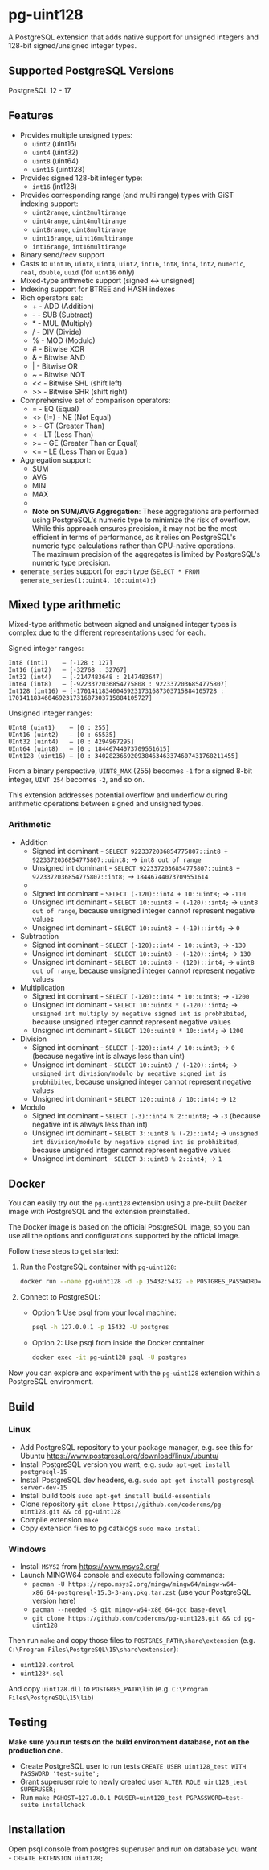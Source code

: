 # pg-uint128
A PostgreSQL extension that adds native support for unsigned integers and 128-bit signed/unsigned integer types.

## Supported PostgreSQL Versions
PostgreSQL 12 - 17

## Features
* Provides multiple unsigned types:
  * `uint2` (uint16)
  * `uint4` (uint32)
  * `uint8` (uint64)
  * `uint16` (uint128)
* Provides signed 128-bit integer type:
  * `int16` (int128)
* Provides corresponding range (and multi range) types with GiST indexing support:
  * `uint2range`, `uint2multirange`
  * `uint4range`, `uint4multirange`
  * `uint8range`, `uint8multirange`
  * `uint16range`, `uint16multirange`
  * `int16range`, `int16multirange`
* Binary send/recv support
* Casts to `uint16`, `uint8`, `uint4`, `uint2`, `int16`, `int8`, `int4`, `int2`, `numeric`, `real`, `double`, `uuid` (for `uint16` only)
* Mixed-type arithmetic support (signed ↔ unsigned)
* Indexing support for BTREE and HASH indexes
* Rich operators set:
  * \+ - ADD (Addition)
  * \- - SUB (Subtract)
  * \* - MUL (Multiply)
  * \/ - DIV (Divide)
  * \% - MOD (Modulo)
  * \# - Bitwise XOR
  * \& - Bitwise AND
  * \| - Bitwise OR
  * \~ - Bitwise NOT
  * \<< - Bitwise SHL (shift left)
  * \>> - Bitwise SHR (shift right)
* Comprehensive set of comparison operators:
  * = - EQ (Equal)
  * \<> (!=) - NE (Not Equal)
  * \> - GT (Greater Than)
  * \< - LT (Less Than)
  * \>= - GE (Greater Than or Equal)
  * \<= - LE (Less Than or Equal)
* Aggregation support:
  * SUM
  * AVG
  * MIN
  * MAX
  *
  * **Note on SUM/AVG Aggregation**: These aggregations are performed using PostgreSQL's numeric type to minimize the risk of overflow.  
    While this approach ensures precision, it may not be the most efficient in terms of performance, as it relies on PostgreSQL's numeric type calculations rather than CPU-native operations.  
    The maximum precision of the aggregates is limited by PostgreSQL's numeric type precision.
* `generate_series` support for each type (`SELECT * FROM generate_series(1::uint4, 10::uint4);`)

## Mixed type arithmetic
Mixed-type arithmetic between signed and unsigned integer types is complex due to the different representations used for each.

Signed integer ranges:

    Int8 (int1)    — [-128 : 127]
    Int16 (int2)   — [-32768 : 32767]
    Int32 (int4)   — [-2147483648 : 2147483647]
    Int64 (int8)   — [-9223372036854775808 : 9223372036854775807]
    Int128 (int16) — [-170141183460469231731687303715884105728 : 170141183460469231731687303715884105727]

Unsigned integer ranges:

    UInt8 (uint1)    — [0 : 255]
    UInt16 (uint2)   — [0 : 65535]
    UInt32 (uint4)   — [0 : 4294967295]
    UInt64 (uint8)   — [0 : 18446744073709551615]
    UInt128 (uint16) — [0 : 340282366920938463463374607431768211455]

From a binary perspective, `UINT8_MAX` (255) becomes `-1` for a signed 8-bit integer, `UINT 254` becomes `-2`, and so on.

This extension addresses potential overflow and underflow during arithmetic operations between signed and unsigned types.

### Arithmetic
* Addition
  * Signed int dominant - `SELECT 9223372036854775807::int8 + 9223372036854775807::uint8;` → `int8 out of range`
  * Unsigned int dominant - `SELECT 9223372036854775807::uint8 + 9223372036854775807::int8;` → `18446744073709551614`
  * 
  * Signed int dominant - `SELECT (-120)::int4 + 10::uint8;` → `-110`
  * Unsigned int dominant - `SELECT 10::uint8 + (-120)::int4;` → `uint8 out of range`, because unsigned integer cannot represent negative values
  * Unsigned int dominant - `SELECT 10::uint8 + (-10)::int4;` → `0`
* Subtraction
  * Signed int dominant - `SELECT (-120)::int4 - 10::uint8;` → `-130`
  * Unsigned int dominant - `SELECT 10::uint8 - (-120)::int4;` → `130`
  * Unsigned int dominant - `SELECT 10::uint8 - (120)::int4;` → `uint8 out of range`, because unsigned integer cannot represent negative values
* Multiplication
  * Signed int dominant - `SELECT (-120)::int4 * 10::uint8;` → `-1200`
  * Unsigned int dominant - `SELECT 10::uint8 * (-120)::int4;` → `unsigned int multiply by negative signed int is probhibited`, because unsigned integer cannot represent negative values
  * Unsigned int dominant - `SELECT 120::uint8 * 10::int4;` → `1200`
* Division
  * Signed int dominant - `SELECT (-120)::int4 / 10::uint8;` → `0` (because negative int is always less than uint)
  * Unsigned int dominant - `SELECT 10::uint8 / (-120)::int4;` → `unsigned int division/modulo by negative signed int is probhibited`, because unsigned integer cannot represent negative values
  * Unsigned int dominant - `SELECT 120::uint8 / 10::int4;` → `12`
* Modulo
  * Signed int dominant - `SELECT (-3)::int4 % 2::uint8;` → `-3` (because negative int is always less than int)
  * Unsigned int dominant - `SELECT 3::uint8 % (-2)::int4;` → `unsigned int division/modulo by negative signed int is probhibited`, because unsigned integer cannot represent negative values
  * Unsigned int dominant - `SELECT 3::uint8 % 2::int4;` → `1`

## Docker
You can easily try out the `pg-uint128` extension using a pre-built Docker image with PostgreSQL and the extension preinstalled.

The Docker image is based on the official PostgreSQL image, so you can use all the options and configurations supported by the official image.

Follow these steps to get started:

1. Run the PostgreSQL container with `pg-uint128`:
    ```sh
    docker run --name pg-uint128 -d -p 15432:5432 -e POSTGRES_PASSWORD=secret codercms/postgres-uint128:15-1.0.0
    ```

2. Connect to PostgreSQL:
   - Option 1: Use psql from your local machine:
     ```sh
     psql -h 127.0.0.1 -p 15432 -U postgres
     ```

   - Option 2: Use psql from inside the Docker container
     ```sh
     docker exec -it pg-uint128 psql -U postgres
     ```

Now you can explore and experiment with the `pg-uint128` extension within a PostgreSQL environment.

## Build
### Linux
* Add PostgreSQL repository to your package manager, e.g. see this for Ubuntu https://www.postgresql.org/download/linux/ubuntu/
* Install PostgreSQL version you want, e.g. `sudo apt-get install postgresql-15`
* Install PostgreSQL dev headers, e.g. `sudo apt-get install postgresql-server-dev-15`
* Install build tools `sudo apt-get install build-essentials`
* Clone repository `git clone https://github.com/codercms/pg-uint128.git && cd pg-uint128`
* Compile extension `make`
* Copy extension files to pg catalogs `sudo make install`

### Windows
* Install `MSYS2` from https://www.msys2.org/
* Launch MINGW64 console and execute following commands:
    * `pacman -U https://repo.msys2.org/mingw/mingw64/mingw-w64-x86_64-postgresql-15.3-3-any.pkg.tar.zst` (use your PostgreSQL version here)
    * `pacman --needed -S git mingw-w64-x86_64-gcc base-devel`
    * `git clone https://github.com/codercms/pg-uint128.git && cd pg-uint128`

Then run `make` and copy those files to `POSTGRES_PATH\share\extension` (e.g. `C:\Program Files\PostgreSQL\15\share\extension`):
* `uint128.control`
* `uint128*.sql`

And copy `uint128.dll` to `POSTGRES_PATH\lib` (e.g. `C:\Program Files\PostgreSQL\15\lib`)

## Testing
**Make sure you run tests on the build environment database, not on the production one.**

* Create PostgreSQL user to run tests `CREATE USER uint128_test WITH PASSWORD 'test-suite';`
* Grant superuser role to newly created user `ALTER ROLE uint128_test SUPERUSER;`
* Run `make PGHOST=127.0.0.1 PGUSER=uint128_test PGPASSWORD=test-suite installcheck`

## Installation
Open psql console from postgres superuser and run on database you want - `CREATE EXTENSION uint128;`
